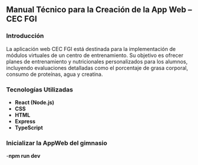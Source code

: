 ## Manual Técnico para la Creación de la App Web – CEC FGI

### Introducción

La aplicación web CEC FGI está destinada para la implementación de módulos virtuales de un centro de entrenamiento. Su objetivo es ofrecer planes de entrenamiento y nutricionales personalizados para los alumnos, incluyendo evaluaciones detalladas como el porcentaje de grasa corporal, consumo de proteínas, agua y creatina.

### Tecnologías Utilizadas

- **React (Node.js)**
- **CSS**
- **HTML**
- **Express**
- **TypeScript**

### Inicializar la AppWeb del gimnasio

-**npm run dev**
